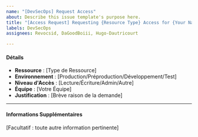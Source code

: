 ```yaml
---
name: "[DevSecOps] Request Access"
about: Describe this issue template's purpose here.
title: "[Access Request] Requesting {Resource Type} Access for {Your Name/Team}"
labels: DevSecOps
assignees: Revocsid, DaGoodBoiii, Hugo-Dautricourt

---
```


#### Détails
- **Ressource** : [Type de Ressource]
- **Environnement** : [Production/Préproduction/Développement/Test]
- **Niveau d'Accès** : [Lecture/Écriture/Admin/Autre]
- **Équipe** : [Votre Équipe]
- **Justification** : [Brève raison de la demande]

---

#### Informations Supplémentaires
[Facultatif : toute autre information pertinente]
